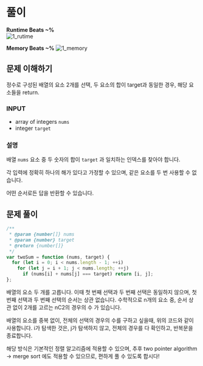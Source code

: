 # 풀이

**Runtime Beats ~%**  
![1_rutime](https://user-images.githubusercontent.com/78538708/228210430-4edbc4a4-8a7a-407b-a1b7-9a1e86c9f2a3.svg)

**Memory Beats ~%**
![1_memory](https://user-images.githubusercontent.com/78538708/230798724-873133af-eb58-43f2-8028-582634b7594c.svg)

## 문제 이해하기

정수로 구성된 배열의 요소 2개를 선택, 두 요소의 합이 target과 동일한 경우, 해당 요소들을 return.

### INPUT

- array of integers `nums`
- integer `target`

### 설명

배열 `nums` 요소 중 두 숫자의 합이 `target` 과 일치하는 인덱스를 찾아야 합니다.

각 입력에 정확히 하나의 해가 있다고 가정할 수 있으며, 같은 요소를 두 번 사용할 수 없습니다.

어떤 순서로든 답을 반환할 수 있습니다.

## 문제 풀이

```javascript
/**
 * @param {number[]} nums
 * @param {number} target
 * @return {number[]}
 */
var twoSum = function (nums, target) {
  for (let i = 0; i < nums.length - 1; ++i)
    for (let j = i + 1; j < nums.length; ++j)
      if (nums[i] + nums[j] === target) return [i, j];
};
```

배열의 요소 두 개를 고릅니다. 이때 첫 번째 선택과 두 번째 선택은 동일하지 않으며, 첫 번째 선택과 두 번째 선택의 순서는 상관 없습니다.
수학적으로 n개의 요소 중, 순서 상관 없이 2개를 고르는 nC2의 경우의 수 가 있습니다.

배열의 요소를 중복 없이, 전체의 선택의 경우의 수를 구하고 싶을때, 위의 코드와 같이 사용합니다. i가 탐색한 것은, j가 탐색하지 않고, 전체의 경우를 다 확인하고, 반복문을 종료합니다.

해당 방식은 기본적인 정렬 알고리즘에 적용할 수 있으며, 추후 two pointer algorithm -> merge sort 에도 적용할 수 있으므로, 편하게 풀 수 있도록 합시다!
